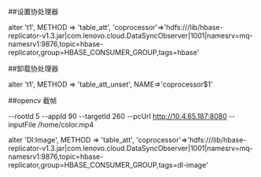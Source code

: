 ##设置协处理器

alter 't1', METHOD => 'table_att', 'coprocessor'=>'hdfs:///lib/hbase-replicator-v1.3.jar|com.lenovo.cloud.DataSyncObserver|1001|namesrv=mq-namesrv1:9876,topic=hbase-replicator,group=HBASE_CONSUMER_GROUP,tags=hbase'


##卸载协处理器

alter 't1', METHOD => 'table_att_unset', NAME=>'coprocessor$1'


##opencv 截帧

--rootId 5 --appId 90 --targetId 260 --pcUrl http://10.4.65.187:8080 --inputFile /home/color.mp4

alter 'Dl:Image', METHOD => 'table_att', 'coprocessor'=>'hdfs:///lib/hbase-replicator-v1.3.jar|com.lenovo.cloud.DataSyncObserver|1001|namesrv=mq-namesrv1:9876,topic=hbase-replicator,group=HBASE_CONSUMER_GROUP,tags=dl-image'
